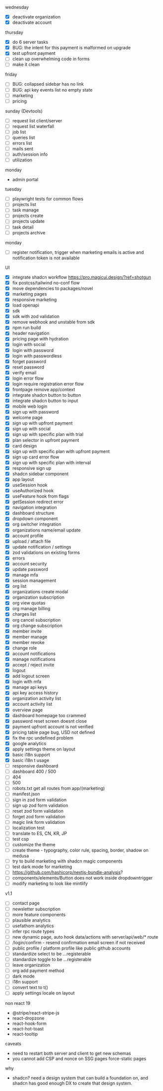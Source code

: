 wednesday
- [x] deactivate organization
- [x] deactivate account

thursday
- [x] do 6 server tasks
- [x] BUG: the intent for this payment is malformed on upgrade
- [x] test upfront payment
- [ ] clean up overwhelming code in forms
- [ ] make it clean

friday
- [ ] BUG: collapsed sidebar has no link
- [ ] BUG: api key events list no empty state
- [ ] marketing
- [ ] pricing

sunday (Devtools)
- [ ] request list client/server
- [ ] request list waterfall
- [ ] job list
- [ ] queries list
- [ ] errors list
- [ ] mails sent
- [ ] auth/session info
- [ ] utilization

monday
- admin portal

tuesday
- [ ] playwright tests for common flows
- [ ] projects list
- [ ] task manage
- [ ] projects create
- [ ] projects update
- [ ] task detail
- [ ] projects archive

monday
- [ ] register notification, trigger when marketing emails is active and notification token is not available

UI
- [x] integrate shadcn workflow https://pro.magicui.design/?ref=shotgun
- [x] fix postcss/tailwind no-conf flow
- [x] move dependencies to packages/novel
- [x] marketing pages
- [x] responsive marketing
- [x] load openapi
- [x] sdk
- [x] sdk with zod validation
- [x] remove webhook and unstable from sdk
- [x] npm run build
- [x] header navigation
- [x] pricing page with hydration
- [x] login with social
- [x] login with password
- [x] login with passwordless
- [x] forget password
- [x] reset password
- [x] verify email
- [x] login error flow
- [x] login require registration error flow
- [x] frontpage remove app/context
- [x] integrate shadcn button to button
- [x] integrate shadcn button to input
- [x] mobile web login
- [x] sign up with password
- [x] welcome page
- [x] sign up with upfront payment
- [x] sign up with social
- [x] sign up with specific plan with trial
- [x] plan selector in upfront payment
- [x] card design
- [x] sign up with specific plan with upfront payment
- [x] sign up card error flow
- [x] sign up with specific plan with interval
- [x] responsive sign up
- [x] shadcn sidebar component
- [x] app layout
- [x] useSession hook
- [x] useAuthorized hook
- [x] useFeature hook from flags
- [x] getSession redirect error
- [x] navigation integration
- [x] dashboard structure
- [x] dropdown component
- [x] org switcher integration
- [x] organizations name/email update
- [x] account profile
- [x] upload / attach file
- [x] update notification / settings
- [x] zod validations on existing forms
- [x] errors
- [x] account security
- [x] update password
- [x] manage mfa
- [x] session management
- [x] org list
- [x] organizations create modal
- [x] organization subscription
- [x] org view quotas
- [x] org manage billing
- [x] charges list
- [x] org cancel subscription
- [x] org change subscription
- [x] member invite
- [x] member manage
- [x] member revoke
- [x] change role
- [x] account notifications
- [x] manage notifications
- [x] accept / reject invite
- [x] logout
- [x] add logout screen
- [x] login with mfa
- [x] manage api keys
- [x] api key access history
- [x] organization activity list
- [x] account activity list
- [x] overview page
- [x] dashboard homepage too crammed
- [x] password reset screen doesnt close
- [x] payment upfront account is not verified
- [x] pricing table page bug, USD not defined
- [x] fix the rpc undefined problem
- [x] google analytics
- [x] apply settings theme on layout
- [x] basic i18n support
- [x] basic i18n t usage
- [ ] responsive dashboard
- [ ] dashboard 400 / 500
- [ ] 404
- [ ] 500
- [ ] robots.txt get all routes from app/(marketing)
- [ ] manifest.json
- [ ] sign in zod form validation
- [ ] sign up zod form validation
- [ ] reset zod form validation
- [ ] forget zod form validation
- [ ] magic link form validation
- [ ] localization test
- [ ] translate to ES, CN, KR, JP
- [ ] test csp
- [ ] customize the theme
- [ ] create theme - typography, color rule, spacing, border, shadow on medusa
- [ ] try to build marketing with shadcn magic components
- [ ] test dark mode for marketing
- [ ] https://github.com/hashicorp/nextjs-bundle-analysis?
- [ ] components/elements/Button does not work inside dropdowntrigger
- [ ] modify marketing to look like mintlify

v1.1
- [ ] contact page
- [ ] newsletter subscription
- [ ] more feature components
- [ ] plausible analytics
- [ ] usefathom analytics
- [ ] infer rpc route types
- [ ] new dynamic page, auto hook data/actions with server/api/web/* route
- [ ] /login/confirm - resend confirmation email screen if not received
- [ ] public profile / platform profile like public github accounts
- [ ] standardize select to be ...registerable
- [ ] standardize toggle to be ...registerable
- [ ] leave organization
- [ ] org add payment method
- [ ] dark mode
- [ ] i18n support
- [ ] convert text to t()
- [ ] apply settings locale on layout

non react 19
- @stripe/react-stripe-js
- react-dropzone
- react-hook-form
- react-hot-toast
- react-tooltip


caveats
- need to restart both server and client to get new schemas
- you cannot add CSP and nonce on SSG pages force-static pages

why
- shadcn? need a design system that can build a foundation on, and shadcn has
  good enough DX to create that design system.
